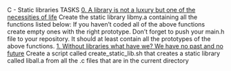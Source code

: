 
C - Static libraries
TASKS
[0. A library is not a luxury but one of the necessities of life](libmy.a)
Create the static library libmy.a containing all the functions listed below:
If you haven’t coded all of the above functions create empty ones with
the right prototype.
Don’t forget to push your main.h file to your repository. It should at least
contain all the prototypes of the above functions.
[1. Without libraries what have we? We have no past and no
future](create_static_lib.sh)
Create a script called create_static_lib.sh that creates a static library
called liball.a from all the .c files that are in the current directory
